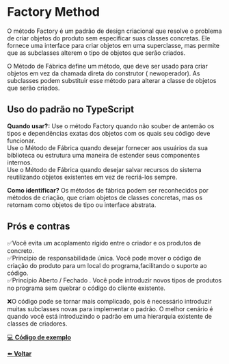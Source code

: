 # Factory Method

O método Factory é um padrão de design criacional que resolve o problema de criar objetos do produto sem especificar suas classes concretas. Ele fornece uma interface para criar objetos em uma superclasse, mas permite que as subclasses alterem o tipo de objetos que serão criados.

O Método de Fábrica define um método, que deve ser usado para criar objetos em vez da chamada direta do construtor ( newoperador). As subclasses podem substituir esse método para alterar a classe de objetos que serão criados.


## Uso do padrão no TypeScript

**Quando usar?:** 
Use o método Factory quando não souber de antemão os tipos e dependências exatas dos objetos com os quais seu código deve funcionar. <br/>
Use o Método de Fábrica quando desejar fornecer aos usuários da sua biblioteca ou estrutura uma maneira de estender seus componentes internos.<br/>
Use o Método de Fábrica quando desejar salvar recursos do sistema reutilizando objetos existentes em vez de recriá-los sempre.

**Como identificar?**
Os métodos de fábrica podem ser reconhecidos por métodos de criação, que criam objetos de classes concretas, mas os retornam como objetos de tipo ou interface abstrata.


## Prós e contras

✅Você evita um acoplamento rígido entre o criador e os produtos de concreto. <br/>
✅Princípio de responsabilidade única. Você pode mover o código de criação do produto para um local do programa,facilitando o suporte ao código. <br/>
✅Princípio Aberto / Fechado . Você pode introduzir novos tipos de produtos no programa sem quebrar o código do cliente existente. <br/>

❌O código pode se tornar mais complicado, pois é necessário introduzir muitas subclasses novas para implementar o padrão. O melhor cenário é quando você está introduzindo o padrão em uma hierarquia existente de classes de criadores.

[ 💻 **Código de exemplo** ](index.ts) <br/>

[ ⬅️ **Voltar**](../../README.md)